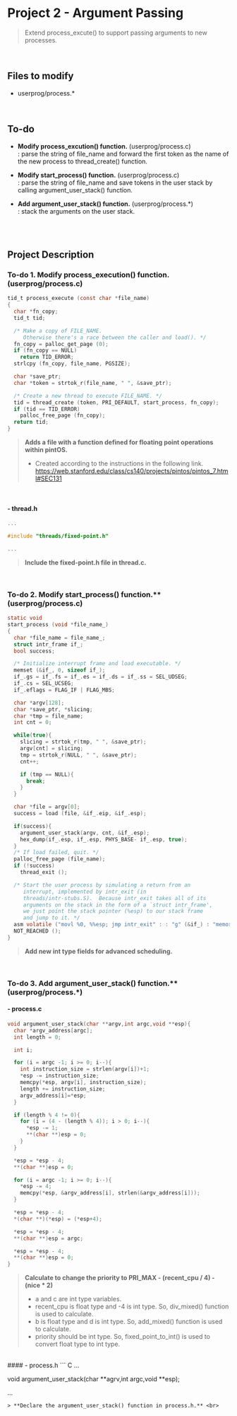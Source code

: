 # Project 2 - Argument Passing
> Extend process_excute() to support passing arguments to new processes.

<br>

## Files to modify
- userprog/process.*

<br>

## To-do
- **Modify process_excution() function.** (userprog/process.c) <br>
     : parse the string of file_name and forward the first token as the name of the new process to thread_create() function.

     
- **Modify start_process() function.** (userprog/process.c) <br>
     : parse the string of file_name and save tokens in the user stack by calling argument_user_stack() function.

     
- **Add argument_user_stack() function.** (userprog/process.\*) <br>
     : stack the arguments on the user stack.
     

<br>
<br>

## Project Description

### To-do 1. Modify process_execution() function. (userprog/process.c) <br>

``` C
tid_t process_execute (const char *file_name) 
{
  char *fn_copy;
  tid_t tid;

  /* Make a copy of FILE_NAME.
     Otherwise there's a race between the caller and load(). */
  fn_copy = palloc_get_page (0);
  if (fn_copy == NULL)
    return TID_ERROR;
  strlcpy (fn_copy, file_name, PGSIZE);

  char *save_ptr;
  char *token = strtok_r(file_name, " ", &save_ptr);

  /* Create a new thread to execute FILE_NAME. */
  tid = thread_create (token, PRI_DEFAULT, start_process, fn_copy);
  if (tid == TID_ERROR)
    palloc_free_page (fn_copy);
  return tid;
}
```
> **Adds a file with a function defined for floating point operations within pintOS.** <br>
> - Created according to the instructions in the following link.
>    https://web.stanford.edu/class/cs140/projects/pintos/pintos_7.html#SEC131

<br>

#### - thread.h
``` C
...

#include "threads/fixed-point.h"

...
```
> **Include the fixed-point.h file in thread.c.** <br>

<br>

### To-do 2. Modify start_process() function.** (userprog/process.c)
``` C
static void
start_process (void *file_name_)
{
  char *file_name = file_name_;
  struct intr_frame if_;
  bool success;

  /* Initialize interrupt frame and load executable. */
  memset (&if_, 0, sizeof if_);
  if_.gs = if_.fs = if_.es = if_.ds = if_.ss = SEL_UDSEG;
  if_.cs = SEL_UCSEG;
  if_.eflags = FLAG_IF | FLAG_MBS;

  char *argv[128];
  char *save_ptr, *slicing;
  char *tmp = file_name;
  int cnt = 0;

  while(true){
    slicing = strtok_r(tmp, " ", &save_ptr);
    argv[cnt] = slicing;
    tmp = strtok_r(NULL, " ", &save_ptr);
    cnt++;

    if (tmp == NULL){
      break;
    }
  }

  char *file = argv[0];
  success = load (file, &if_.eip, &if_.esp);

  if(success){
    argument_user_stack(argv, cnt, &if_.esp);
    hex_dump(if_.esp, if_.esp, PHYS_BASE- if_.esp, true);
  }
  /* If load failed, quit. */
  palloc_free_page (file_name);
  if (!success) 
    thread_exit ();

  /* Start the user process by simulating a return from an
     interrupt, implemented by intr_exit (in
     threads/intr-stubs.S).  Because intr_exit takes all of its
     arguments on the stack in the form of a `struct intr_frame',
     we just point the stack pointer (%esp) to our stack frame
     and jump to it. */
  asm volatile ("movl %0, %%esp; jmp intr_exit" : : "g" (&if_) : "memory");
  NOT_REACHED ();
}
```
> **Add new int type fields for advanced scheduling.** <br>

<br>

### To-do 3. Add argument_user_stack() function.** (userprog/process.\*)
#### - process.c
```C
void argument_user_stack(char **argv,int argc,void **esp){
  char *argv_address[argc];
  int length = 0;

  int i;

  for (i = argc -1; i >= 0; i--){
    int instruction_size = strlen(argv[i])+1;
    *esp -= instruction_size;
    memcpy(*esp, argv[i], instruction_size);
    length += instruction_size;
    argv_address[i]=*esp;
  }

  if (length % 4 != 0){
    for (i = (4 - (length % 4)); i > 0; i--){
      *esp -= 1;
      **(char **)esp = 0;
    }
  }

  *esp = *esp - 4;
  **(char **)esp = 0;

  for (i = argc -1; i >= 0; i--){
    *esp -= 4;
    memcpy(*esp, &argv_address[i], strlen(&argv_address[i]));
  }

  *esp = *esp - 4;
  *(char **)(*esp) = (*esp+4);

  *esp = *esp - 4;
  **(char **)esp = argc; 

  *esp = *esp - 4;
  **(char **)esp = 0;                         
}
```
> **Calculate to change the priority to PRI_MAX - (recent_cpu / 4) - (nice * 2)** <br>
> - a and c are int type variables.
> - recent_cpu is float type and -4 is int type. So, div_mixed() function is used to calculate.
> - b is float type and d is int type. So, add_mixed() function is used to calculate.
> - priority should be int type. So, fixed_point_to_int() is used to convert float type to int type.

<br>
#### - process.h
``` C
...

void argument_user_stack(char **agrv,int argc,void **esp);

...
```
> **Declare the argument_user_stack() function in process.h.** <br>

